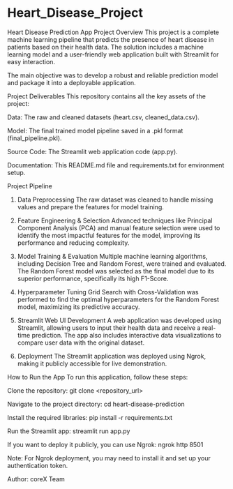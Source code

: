 # Heart_Disease_Project

Heart Disease Prediction App
Project Overview
This project is a complete machine learning pipeline that predicts the presence of heart disease in patients based on their health data. The solution includes a machine learning model and a user-friendly web application built with Streamlit for easy interaction.

The main objective was to develop a robust and reliable prediction model and package it into a deployable application.

Project Deliverables
This repository contains all the key assets of the project:

Data: The raw and cleaned datasets (heart.csv, cleaned_data.csv).

Model: The final trained model pipeline saved in a .pkl format (final_pipeline.pkl).

Source Code: The Streamlit web application code (app.py).

Documentation: This README.md file and requirements.txt for environment setup.

Project Pipeline
1. Data Preprocessing
The raw dataset was cleaned to handle missing values and prepare the features for model training.

2. Feature Engineering & Selection
Advanced techniques like Principal Component Analysis (PCA) and manual feature selection were used to identify the most impactful features for the model, improving its performance and reducing complexity.

3. Model Training & Evaluation
Multiple machine learning algorithms, including Decision Tree and Random Forest, were trained and evaluated. The Random Forest model was selected as the final model due to its superior performance, specifically its high F1-Score.

4. Hyperparameter Tuning
Grid Search with Cross-Validation was performed to find the optimal hyperparameters for the Random Forest model, maximizing its predictive accuracy.

5. Streamlit Web UI Development
A web application was developed using Streamlit, allowing users to input their health data and receive a real-time prediction. The app also includes interactive data visualizations to compare user data with the original dataset.

6. Deployment
The Streamlit application was deployed using Ngrok, making it publicly accessible for live demonstration.

How to Run the App
To run this application, follow these steps:

Clone the repository:
git clone <repository_url>

Navigate to the project directory:
cd heart-disease-prediction

Install the required libraries:
pip install -r requirements.txt

Run the Streamlit app:
streamlit run app.py

If you want to deploy it publicly, you can use Ngrok:
ngrok http 8501

Note: For Ngrok deployment, you may need to install it and set up your authentication token.

Author: coreX Team
